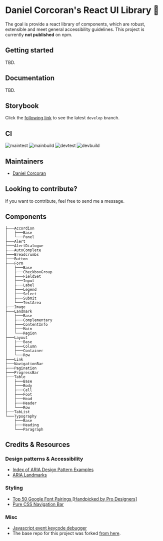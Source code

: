 # Daniel Corcoran's React UI Library 🐲

The goal is provide a react library of components, which are robust, extensible and meet general accessibility guidelines. This project is currently **not published** on npm.

## Getting started

TBD.

## Documentation

TBD.

## Storybook
Click the [following link](https://develop--60b75a95d763ec0039b4429c.chromatic.com/) to see the latest `develop` branch.

## CI

![maintest](https://github.com/danielc92/dc-react-ui/actions/workflows/main-test.yml/badge.svg) ![mainbuild](https://github.com/danielc92/dc-react-ui/actions/workflows/main-build.yml/badge.svg)
![devtest](https://github.com/danielc92/dc-react-ui/actions/workflows/develop-test.yml/badge.svg) ![devbuild](https://github.com/danielc92/dc-react-ui/actions/workflows/develop-build.yml/badge.svg)

## Maintainers

- [Daniel Corcoran](https://github.com/danielc92)

## Looking to contribute?

If you want to contribute, feel free to send me a message.

## Components

```
├───Accordion
│   ├───Base     
│   └───Panel    
├───Alert        
├───AlertDialogue
├───AutoComplete 
├───Breadcrumbs  
├───Button       
├───Form
│   ├───Base
│   ├───CheckboxGroup
│   ├───FieldSet
│   ├───Input
│   ├───Label
│   ├───Legend
│   ├───Select
│   ├───Submit
│   └───TextArea
├───Image
├───Landmark
│   ├───Base
│   ├───Complementary
│   ├───ContentInfo
│   ├───Main
│   └───Region
├───Layout
│   ├───Base
│   ├───Column
│   ├───Container
│   └───Row
├───Link
├───NavigationBar
├───Pagination
├───ProgressBar
├───Table
│   ├───Base
│   ├───Body
│   ├───Cell
│   ├───Foot
│   ├───Head
│   ├───Header
│   └───Row
├───TabList
└───Typography
    ├───Base
    ├───Heading
    └───Paragraph

```

## Credits & Resources

### Design patterns & Accessibility

- [Index of ARIA Design Pattern Examples](https://www.w3.org/TR/wai-aria-practices/examples/)
- [ARIA Landmarks](https://www.w3.org/TR/wai-aria-practices/examples/landmarks/index.html)

### Styling

- [Top 50 Google Font Pairings [Handpicked by Pro Designers]](https://www.pagecloud.com/blog/best-google-fonts-pairings)
- [Pure CSS Navigation Bar](https://codepen.io/drweb/pen/VwYNjxG)

### Misc

- [Javascript event keycode debugger](https://keycode.info/)
- The base repo for this project was forked [from here](https://blog.harveydelaney.com/creating-your-own-react-component-library/).
